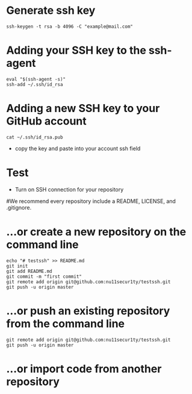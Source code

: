 # Generate ssh key
```
ssh-keygen -t rsa -b 4096 -C "example@mail.com"

```

# Adding your SSH key to the ssh-agent

```
eval "$(ssh-agent -s)"
ssh-add ~/.ssh/id_rsa

```

# Adding a new SSH key to your GitHub account

```
cat ~/.ssh/id_rsa.pub
```
- copy the key and paste into your account ssh field

# Test

- Turn on SSH connection for your repository

#We recommend every repository include a README, LICENSE, and .gitignore.
# …or create a new repository on the command line

```
echo "# testssh" >> README.md
git init
git add README.md
git commit -m "first commit"
git remote add origin git@github.com:nu11secur1ty/testssh.git
git push -u origin master
```
# …or push an existing repository from the command line
```
git remote add origin git@github.com:nu11secur1ty/testssh.git
git push -u origin master
```
# …or import code from another repository






